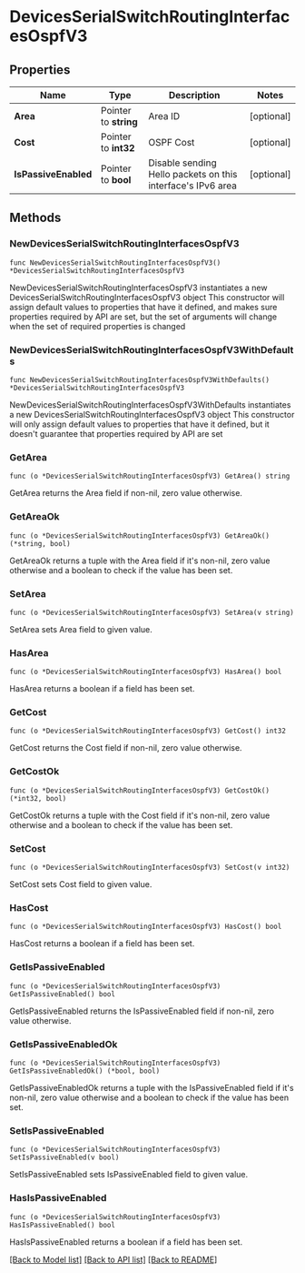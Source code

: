 # DevicesSerialSwitchRoutingInterfacesOspfV3

## Properties

Name | Type | Description | Notes
------------ | ------------- | ------------- | -------------
**Area** | Pointer to **string** | Area ID | [optional] 
**Cost** | Pointer to **int32** | OSPF Cost | [optional] 
**IsPassiveEnabled** | Pointer to **bool** | Disable sending Hello packets on this interface&#39;s IPv6 area | [optional] 

## Methods

### NewDevicesSerialSwitchRoutingInterfacesOspfV3

`func NewDevicesSerialSwitchRoutingInterfacesOspfV3() *DevicesSerialSwitchRoutingInterfacesOspfV3`

NewDevicesSerialSwitchRoutingInterfacesOspfV3 instantiates a new DevicesSerialSwitchRoutingInterfacesOspfV3 object
This constructor will assign default values to properties that have it defined,
and makes sure properties required by API are set, but the set of arguments
will change when the set of required properties is changed

### NewDevicesSerialSwitchRoutingInterfacesOspfV3WithDefaults

`func NewDevicesSerialSwitchRoutingInterfacesOspfV3WithDefaults() *DevicesSerialSwitchRoutingInterfacesOspfV3`

NewDevicesSerialSwitchRoutingInterfacesOspfV3WithDefaults instantiates a new DevicesSerialSwitchRoutingInterfacesOspfV3 object
This constructor will only assign default values to properties that have it defined,
but it doesn't guarantee that properties required by API are set

### GetArea

`func (o *DevicesSerialSwitchRoutingInterfacesOspfV3) GetArea() string`

GetArea returns the Area field if non-nil, zero value otherwise.

### GetAreaOk

`func (o *DevicesSerialSwitchRoutingInterfacesOspfV3) GetAreaOk() (*string, bool)`

GetAreaOk returns a tuple with the Area field if it's non-nil, zero value otherwise
and a boolean to check if the value has been set.

### SetArea

`func (o *DevicesSerialSwitchRoutingInterfacesOspfV3) SetArea(v string)`

SetArea sets Area field to given value.

### HasArea

`func (o *DevicesSerialSwitchRoutingInterfacesOspfV3) HasArea() bool`

HasArea returns a boolean if a field has been set.

### GetCost

`func (o *DevicesSerialSwitchRoutingInterfacesOspfV3) GetCost() int32`

GetCost returns the Cost field if non-nil, zero value otherwise.

### GetCostOk

`func (o *DevicesSerialSwitchRoutingInterfacesOspfV3) GetCostOk() (*int32, bool)`

GetCostOk returns a tuple with the Cost field if it's non-nil, zero value otherwise
and a boolean to check if the value has been set.

### SetCost

`func (o *DevicesSerialSwitchRoutingInterfacesOspfV3) SetCost(v int32)`

SetCost sets Cost field to given value.

### HasCost

`func (o *DevicesSerialSwitchRoutingInterfacesOspfV3) HasCost() bool`

HasCost returns a boolean if a field has been set.

### GetIsPassiveEnabled

`func (o *DevicesSerialSwitchRoutingInterfacesOspfV3) GetIsPassiveEnabled() bool`

GetIsPassiveEnabled returns the IsPassiveEnabled field if non-nil, zero value otherwise.

### GetIsPassiveEnabledOk

`func (o *DevicesSerialSwitchRoutingInterfacesOspfV3) GetIsPassiveEnabledOk() (*bool, bool)`

GetIsPassiveEnabledOk returns a tuple with the IsPassiveEnabled field if it's non-nil, zero value otherwise
and a boolean to check if the value has been set.

### SetIsPassiveEnabled

`func (o *DevicesSerialSwitchRoutingInterfacesOspfV3) SetIsPassiveEnabled(v bool)`

SetIsPassiveEnabled sets IsPassiveEnabled field to given value.

### HasIsPassiveEnabled

`func (o *DevicesSerialSwitchRoutingInterfacesOspfV3) HasIsPassiveEnabled() bool`

HasIsPassiveEnabled returns a boolean if a field has been set.


[[Back to Model list]](../README.md#documentation-for-models) [[Back to API list]](../README.md#documentation-for-api-endpoints) [[Back to README]](../README.md)



